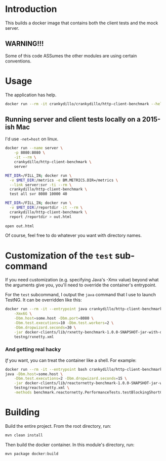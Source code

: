 # Introduction

This builds a docker image that contains both the client tests and the mock
server.

## WARNING!!!

Some of this code ASSumes the other modules are using certain conventions.

# Usage

The application has help.

```sh
docker run --rm -it crankydillo/crankydillo/http-client-benchmark --help
```

## Running server and client tests locally on a 2015-ish Mac

I'd use `-net=host` on linux.

```sh
docker run --name server \
    -p 8080:8080 \
    -it --rm \
    crankydillo/http-client-benchmark \
    server

MET_DIR=/FILL_IN; docker run \
  -v $MET_DIR:/metrics -e BM.METRICS.DIR=/metrics \
  --link server:svr -ti --rm \
  crankydillo/http-client-benchmark \
  test all svr 8080 10000 40

MET_DIR=/FILL_IN; docker run \
  -v $MET_DIR:/reportdir -it --rm \
  crankydillo/http-client-benchmark \
  report /reportdir > out.html
  
open out.html
```

Of course, feel free to do whatever you want with directory names.

# Customization of the `test` sub-command

If you need customization (e.g. specifying Java's -Xmx value) beyond what the
arguments give you, you'll need to override the container's entrypoint.

For the `test` subcommand, I output the `java` command that I use to launch
TestNG.  It can be overridden like this:

```sh
docker run --rm -it --entrypoint java crankydillo/http-client-benchmark \
    -Xmx6G \
    -Dbm.host=some.host -Dbm.port=8080 \
    -Dbm.test.executions=10 -Dbm.test.workers=2 \
    -Dbm.dropwizard.seconds=30 \
    -jar docker-clients/lib/rxnetty-benchmark-1.0.0-SNAPSHOT-jar-with-dependencies.jar \
    testng/rxnetty.xml
```

### And getting real hacky

_If_ you want, you can treat the container like a shell.  For example:

```sh
docker run --rm -it --entrypoint bash crankydillo/http-client-benchmark 
java -Dbm.host=some.host \
    -Dbm.test.executions=2 -Dbm.dropwizard.seconds=15 \
    -jar docker-clients/lib/reactornetty-benchmark-1.0.0-SNAPSHOT-jar-with-dependencies.jar \
    testng/reactornetty.xml \
    -methods benchmark.reactornetty.PerformanceTests.testBlockingShortGET
```

# Building

Build the entire project.  From the root directory, run:

```sh
mvn clean install
```

Then build the docker container.  In this module's directory, run:

```sh
mvn package docker:build
```
